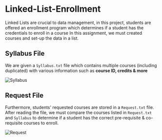 # Linked-List-Enrollment
Linked Lists are crucial to data management, in this project, students are offered an enrollment program which determines if
a student has the credentials to enroll in a course
In this assignment, we must created courses and set-up the data in a list. 

## Syllabus File
We are given a `Syllabus.txt` file which contains multiple courses (including duplicated) with various information such as **course ID, credits & more** 

![Syllabus](https://im5.ezgif.com/tmp/ezgif-5-27f3ededf0.gif)

## Request File
Furthermore, students' requested courses are stored in a `Request.txt` file. After reading the file, we must compare the courses listed in `Request.txt` and `Syllabus` to determine if a student has the correct pre-requisite & co-requisite courses to enroll. 

![Request](https://im5.ezgif.com/tmp/ezgif-5-cd1adfaf19.gif)
